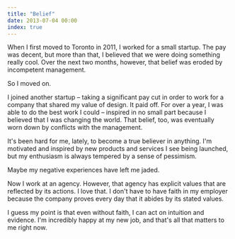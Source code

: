 ```yaml
---
title: "Belief"
date: 2013-07-04 00:00
index: true
---
```


When I first moved to Toronto in 2011, I worked for a small startup. The pay was decent, but more than that, I believed that we were doing something really cool. Over the next two months, however, that belief was eroded by incompetent management.

So I moved on.

I joined another startup – taking a significant pay cut in order to work for a company that shared my value of design. It paid off. For over a year, I was able to do the best work I could – inspired in no small part because I believed that I was changing the world. That belief, too, was eventually worn down by conflicts with the management.

It's been hard for me, lately, to become a true believer in anything. I'm motivated and inspired by new products and services I see being launched, but my enthusiasm is always tempered by a sense of pessimism.

Maybe my negative experiences have left me jaded.

Now I work at an agency. However, that agency has explicit values that are reflected by its actions. I love that. I don't have to have faith in my employer because the company proves every day that it abides by its stated values.

I guess my point is that even without faith, I can act on intuition and evidence. I'm incredibly happy at my new job, and that's all that matters to me right now.

<!-- more -->
